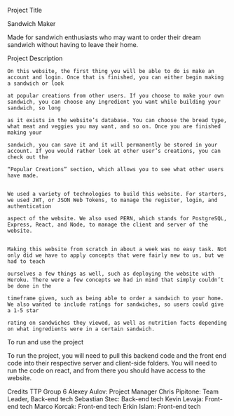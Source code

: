 Project Title

Sandwich Maker

Made for sandwich enthusiasts who may want to order their dream sandwich without having to leave their home.

Project Description
	
	On this website, the first thing you will be able to do is make an account and login. Once that is finished, you can either begin making a sandwich or look 
	
	at popular creations from other users. If you choose to make your own sandwich, you can choose any ingredient you want while building your sandwich, so long 
	
	as it exists in the website’s database. You can choose the bread type, what meat and veggies you may want, and so on. Once you are finished making your 
	
	sandwich, you can save it and it will permanently be stored in your account. If you would rather look at other user’s creations, you can check out the 
	
	“Popular Creations” section, which allows you to see what other users have made. 
	
	
	We used a variety of technologies to build this website. For starters, we used JWT, or JSON Web Tokens, to manage the register, login, and authentication 
	
	aspect of the website. We also used PERN, which stands for PostgreSQL, Express, React, and Node, to manage the client and server of the website. 
	
	
	Making this website from scratch in about a week was no easy task. Not only did we have to apply concepts that were fairly new to us, but we had to teach 
	
	ourselves a few things as well, such as deploying the website with Heroku. There were a few concepts we had in mind that simply couldn’t be done in the 
	
	timeframe given, such as being able to order a sandwich to your home. We also wanted to include ratings for sandwiches, so users could give a 1-5 star 
	
	rating on sandwiches they viewed, as well as nutrition facts depending on what ingredients were in a certain sandwich. 

To run and use the project
  
  To run the project, you will need to pull this backend code and the front end code into their respective server and client-side folders. You will need to run the code on react, and from there you should have access to the website.

Credits
TTP Group 6
Alexey Aulov: Project Manager
Chris Pipitone: Team Leader, Back-end tech
Sebastian Stec: Back-end tech
Kevin Levaja: Front-end tech
Marco Korcak: Front-end tech
Erkin Islam: Front-end tech
